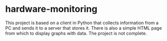 # hardware-monitoring
This project is based on a client in Python that collects information from a PC and sends it to a server that stores it. There is also a simple HTML page from which to display graphs with data. The project is not complete.
